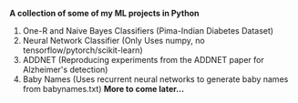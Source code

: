 **A collection of some of my ML projects in Python**
1. One-R and Naive Bayes Classifiers (Pima-Indian Diabetes Dataset)
2. Neural Network Classifier (Only Uses numpy, no tensorflow/pytorch/scikit-learn)
3. ADDNET (Reproducing experiments from the ADDNET paper for Alzheimer's detection)
4. Baby Names (Uses recurrent neural networks to generate baby names from babynames.txt)
**More to come later...**
